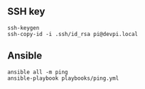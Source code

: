 ## SSH key

```
ssh-keygen
ssh-copy-id -i .ssh/id_rsa pi@devpi.local
```

## Ansible

```
ansible all -m ping
ansible-playbook playbooks/ping.yml
```
